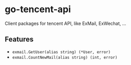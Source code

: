 # go-tencent-api
Client packages for tencent API, like ExMail, ExWechat, ...


## Features

- `exmail.GetUser(alias string) (*User, error)`
- `exmail.CountNewMail(alias string) (int, error)`
